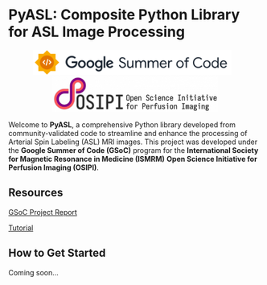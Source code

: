 # PyASL: Composite Python Library for ASL Image Processing
<p align="center">
  <img src="https://github.com/Trico01/pyasl/blob/main/docs/gsoc_logo.svg" alt="Google Summer of Code" height="50"/>
  &nbsp;&nbsp;
  <img src="https://github.com/Trico01/pyasl/blob/main/docs/osipi_logo.png" alt="OSIPI" height="70"/>
</p>

Welcome to **PyASL**, a comprehensive Python library developed from community-validated code to streamline and enhance the processing of Arterial Spin Labeling (ASL) MRI images. This project was developed under the **Google Summer of Code (GSoC)** program for the **International Society for Magnetic Resonance in Medicine (ISMRM)** **Open Science Initiative for Perfusion Imaging (OSIPI)**.

## Resources
[GSoC Project Report](https://github.com/Trico01/pyasl/wiki/PyASL_GSoC'24-Final-Report)

[Tutorial](https://github.com/Trico01/pyasl/wiki/Tutorials)

## How to Get Started
Coming soon...
